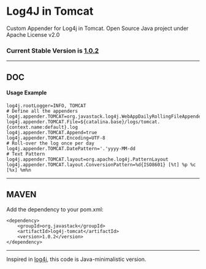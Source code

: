 # Log4J in Tomcat

Custom Appender for Log4j in Tomcat. Open Source Java project under Apache License v2.0

### Current Stable Version is [1.0.2](https://search.maven.org/#search|ga|1|g%3Aorg.javastack%20a%3Alog4j-tomcat)

---

## DOC

#### Usage Example

```properties
log4j.rootLogger=INFO, TOMCAT
# Define all the appenders
log4j.appender.TOMCAT=org.javastack.log4j.WebAppDailyRollingFileAppender
log4j.appender.TOMCAT.File=${catalina.base}/logs/tomcat.{context.name:default}.log
log4j.appender.TOMCAT.Append=true
log4j.appender.TOMCAT.Encoding=UTF-8
# Roll-over the log once per day
log4j.appender.TOMCAT.DatePattern='.'yyyy-MM-dd
# Text Pattern
log4j.appender.TOMCAT.layout=org.apache.log4j.PatternLayout
log4j.appender.TOMCAT.layout.ConversionPattern=%d{ISO8601} [%t] %p %c [%x] %m%n
```

---

## MAVEN

Add the dependency to your pom.xml:

    <dependency>
        <groupId>org.javastack</groupId>
        <artifactId>log4j-tomcat</artifactId>
        <version>1.0.2</version>
    </dependency>

---
Inspired in [log4j](https://logging.apache.org/log4j/1.2/apidocs/org/apache/log4j/DailyRollingFileAppender.html), this code is Java-minimalistic version.
